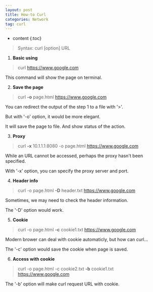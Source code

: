 ```yaml
---
layout: post
title: How-to Curl
categories: Network
tag: curl
---
```

 
* content
{:toc}

> Syntax: curl [option] URL

1) **Basic using**
> curl https://www.google.com

This command will show the page on terminal.





2) **Save the page**
> curl **-o** page.html https://www.google.com

You can redirect the output of the step 1 to a file with '>'.

But with '-o' option, it would be more elegant. 

It will save the page to file. And show status of the action.


3) **Proxy**
> curl **-x** 10.1.1.1:8080 -o page.html https://www.google.com

While an URL cannot be accessed, perhaps the proxy hasn't been specified.

With '-x' option, you can specify the proxy server and port.


4) **Header info**
> curl -o page.html **-D** header.txt https://www.google.com

Sometimes, we may need to check the header information.

The '-D' option would work.

5) **Cookie**
> curl -o page.html **-c** cookie1.txt https://www.google.com

Modern brower can deal with cookie automaticly, but how can curl...

The '-c' option would save the cookie when page is saved.

6) **Access with cookie**
> curl -o page.html -c cookie2.txt **-b** cookie1.txt https://www.google.com

The '-b' option will make curl request URL with cookie.















